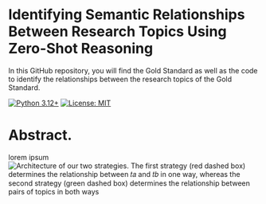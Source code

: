 # Identifying Semantic Relationships Between Research Topics Using Zero-Shot Reasoning

In this GitHub repository, you will find the Gold Standard as well as the code to identify the relationships between the research topics of the Gold Standard.

[![Python 3.12+](https://img.shields.io/badge/python-3.12+-blue.svg)](https://www.python.org/downloads/release/python-3120/)
[![License: MIT](https://img.shields.io/badge/License-MIT-yellow.svg)](https://opensource.org/licenses/MIT)

# Abstract.
lorem ipsum
![Architecture of our two strategies. The first strategy (red dashed box) determines the relationship between 𝑡𝑎 and 𝑡𝑏 in one way, whereas the second strategy (green dashed box) determines the relationship between pairs of topics in both ways](https://github.com/ImTanay/LLM-Semantic-Relationship-Analysis/assets/59340198/4bccbaa8-2c5f-462a-ac02-411411a90602
)

